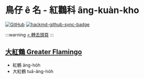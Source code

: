 # 鳥仔 ê 名 - 紅鸛科 âng-kuàn-kho

[![GitHub](https://img.shields.io/badge/GitHub-black?logo=github)](https://github.com/siansiansu/tsiau-a-e-mia)
[![hackmd-github-sync-badge](https://hackmd.io/UgLKDouVRgmEiHmc6-HAOA/badge)](https://hackmd.io/UgLKDouVRgmEiHmc6-HAOA)

:::warning
[< 轉去頭頁](https://hackmd.io/@siansiansu/Hy4VzNvha)
:::

## [大紅鶴 Greater Flamingo](https://www.instagram.com/p/CkWGg5WP9CO/)

- 紅鶴 âng-ho̍h
- 大紅鶴 tuā-âng-ho̍h
